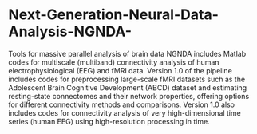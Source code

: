 # Next-Generation-Neural-Data-Analysis-NGNDA-
Tools for massive parallel analysis of brain data
NGNDA includes Matlab codes for multiscale (multiband) connectivity analysis of human electrophysiological (EEG) and fMRI data. 
Version 1.0 of the pipeline includes codes for preprocessing large-scale fMRI datasets such as the Adolescent Brain Cognitive Development (ABCD) dataset and estimating resting-state connectomes and their network properties, offering options for different connectivity methods and comparisons.
Version 1.0 also includes codes for connectivity analysis of very high-dimensional time series (human EEG) using high-resolution processing in time. 
